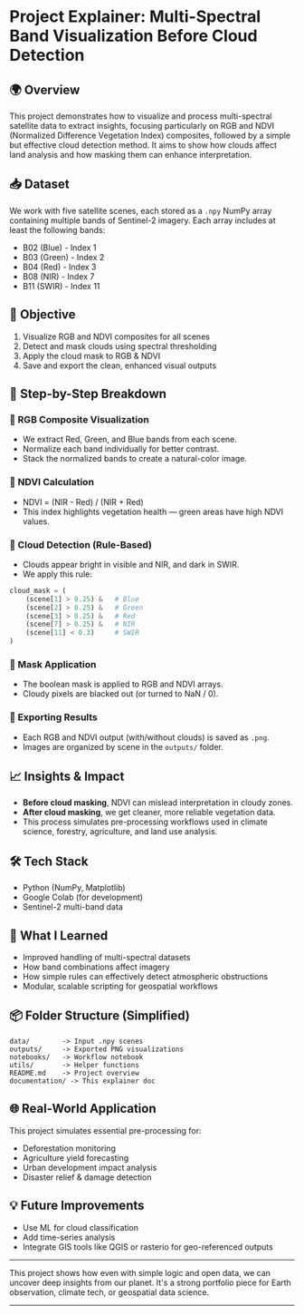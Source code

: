 # Project Explainer: Multi-Spectral Band Visualization Before Cloud Detection

## 🌍 Overview
This project demonstrates how to visualize and process multi-spectral satellite data to extract insights, focusing particularly on RGB and NDVI (Normalized Difference Vegetation Index) composites, followed by a simple but effective cloud detection method. It aims to show how clouds affect land analysis and how masking them can enhance interpretation.

## 📥 Dataset
We work with five satellite scenes, each stored as a `.npy` NumPy array containing multiple bands of Sentinel-2 imagery. Each array includes at least the following bands:

- B02 (Blue)  - Index 1
- B03 (Green) - Index 2
- B04 (Red)   - Index 3
- B08 (NIR)   - Index 7
- B11 (SWIR)  - Index 11

## 🎯 Objective
1. Visualize RGB and NDVI composites for all scenes
2. Detect and mask clouds using spectral thresholding
3. Apply the cloud mask to RGB & NDVI
4. Save and export the clean, enhanced visual outputs

## 🧪 Step-by-Step Breakdown

### 🔹 RGB Composite Visualization
- We extract Red, Green, and Blue bands from each scene.
- Normalize each band individually for better contrast.
- Stack the normalized bands to create a natural-color image.

### 🔹 NDVI Calculation
- NDVI = (NIR - Red) / (NIR + Red)
- This index highlights vegetation health — green areas have high NDVI values.

### 🔹 Cloud Detection (Rule-Based)
- Clouds appear bright in visible and NIR, and dark in SWIR.
- We apply this rule:
```python
cloud_mask = (
    (scene[1] > 0.25) &   # Blue
    (scene[2] > 0.25) &   # Green
    (scene[3] > 0.25) &   # Red
    (scene[7] > 0.25) &   # NIR
    (scene[11] < 0.3)     # SWIR
)
```

### 🔹 Mask Application
- The boolean mask is applied to RGB and NDVI arrays.
- Cloudy pixels are blacked out (or turned to NaN / 0).

### 🔹 Exporting Results
- Each RGB and NDVI output (with/without clouds) is saved as `.png`.
- Images are organized by scene in the `outputs/` folder.

## 📈 Insights & Impact
- **Before cloud masking**, NDVI can mislead interpretation in cloudy zones.
- **After cloud masking**, we get cleaner, more reliable vegetation data.
- This process simulates pre-processing workflows used in climate science, forestry, agriculture, and land use analysis.

## 🛠️ Tech Stack
- Python (NumPy, Matplotlib)
- Google Colab (for development)
- Sentinel-2 multi-band data

## 🚀 What I Learned
- Improved handling of multi-spectral datasets
- How band combinations affect imagery
- How simple rules can effectively detect atmospheric obstructions
- Modular, scalable scripting for geospatial workflows

## 📦 Folder Structure (Simplified)
```
data/        -> Input .npy scenes
outputs/     -> Exported PNG visualizations
notebooks/   -> Workflow notebook
utils/       -> Helper functions
README.md    -> Project overview
documentation/ -> This explainer doc
```

## 🌐 Real-World Application
This project simulates essential pre-processing for:
- Deforestation monitoring
- Agriculture yield forecasting
- Urban development impact analysis
- Disaster relief & damage detection

## 💡 Future Improvements
- Use ML for cloud classification
- Add time-series analysis
- Integrate GIS tools like QGIS or rasterio for geo-referenced outputs

---

This project shows how even with simple logic and open data, we can uncover deep insights from our planet. It's a strong portfolio piece for Earth observation, climate tech, or geospatial data science.

---

